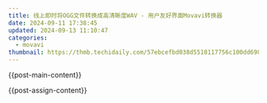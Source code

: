 ```yaml
---
title: 线上即时将OGG文件转换成高清晰度WAV - 用户友好界面Movavi转换器
date: 2024-09-11 17:38:45
updated: 2024-09-13 11:10:47
categories:
  - movavi
thumbnail: https://thmb.techidaily.com/57ebcefbd038d5518117756c100dd6989f85e0e6cff4615a7e12084a4473983a.jpg
---
```


{{post-main-content}}

<ins class="adsbygoogle"
     style="display:block"
     data-ad-format="autorelaxed"
     data-ad-client="ca-pub-7571918770474297"
     data-ad-slot="1223367746"></ins>

{{post-assign-content}}

<ins class="adsbygoogle"
     style="display:block"
     data-ad-client="ca-pub-7571918770474297"
     data-ad-slot="8358498916"
     data-ad-format="auto"
     data-full-width-responsive="true"></ins>
